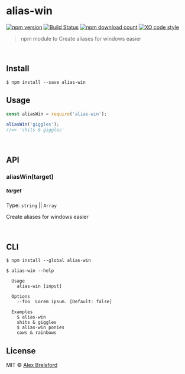 # alias-win
[![npm version](https://img.shields.io/npm/v/alias-win.svg)](https://www.npmjs.com/package/alias-win)
[![Build Status](https://travis-ci.org/abrelsfo/alias-win.svg?branch=master)](https://travis-ci.org/abrelsfo/alias-win)
[![npm download count](http://img.shields.io/npm/dm/alias-win.svg?style=flat)](http://npmjs.org/alias-win)
[![XO code style](https://img.shields.io/badge/code_style-XO-5ed9c7.svg)](https://github.com/sindresorhus/xo)
> npm module to Create aliases for windows easier

<br>

## Install

```
$ npm install --save alias-win
```


## Usage

```js
const aliasWin = require('alias-win');

aliasWin('giggles');
//=> 'shits & giggles'
```

<br>

## API

### aliasWin(target)

##### target

Type: `string` || `Array`

Create aliases for windows easier

<br>

## CLI

```
$ npm install --global alias-win
```

```
$ alias-win --help

  Usage
    alias-win [input]

  Options
    --foo  Lorem ipsum. [Default: false]

  Examples
    $ alias-win
    shits & giggles
    $ alias-win ponies
    cows & rainbows
```


## License

MIT © [Alex Brelsford](abrelsfo.github.io)
